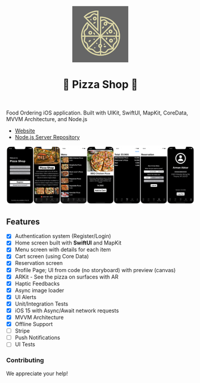 <div align="center">
<img src="https://raw.githubusercontent.com/armanabkar/PizzaShop/main/PizzaShop/Support%20Files/Assets.xcassets/AppIcon.appiconset/512.png" width="150" height="150" />
<h1><strong>🍕 Pizza Shop 🍕</strong></h1>
</div>
<br>

Food Ordering iOS application. Built with UIKit, SwiftUI, MapKit, CoreData, MVVM Architecture, and Node.js

- [Website](https://github.com/armanabkar/pizza_shop_server)
- [Node.js Server Repository](https://github.com/armanabkar/pizza_shop_server)

<div align="center">
<img src="https://raw.githubusercontent.com/armanabkar/PizzaShop/main/Screenshots.png" />
</div>

## Features

- [x] Authentication system (Register/Login)
- [x] Home screen built with ****SwiftUI**** and MapKit
- [x] Menu screen with details for each item
- [x] Cart screen (using Core Data)
- [x] Reservation screen
- [x] Profile Page; UI from code (no storyboard) with preview (canvas)
- [x] ARKit - See the pizza on surfaces with AR
- [x] Haptic Feedbacks
- [x] Async image loader
- [x] UI Alerts
- [x] Unit/Integration Tests
- [x] iOS 15 with Async/Await network requests
- [x] MVVM Architecture
- [x] Offline Support
- [ ] Stripe
- [ ] Push Notifications
- [ ] UI Tests

### Contributing

We appreciate your help!
